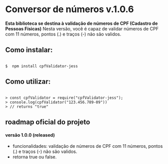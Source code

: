 # Conversor de números v.1.0.6

**Esta biblioteca se destina à validação de números de CPF (Cadastro de Pessoas Físicas)**
Nesta versão, você é capaz de validar números de CPF com 11 números, pontos (.) e traços (-) não são validos.

## Como instalar:

```shell

$  npm install cpfValidator-jess

```

## Como utilizar:

```node

> const cpfValidator = require("cpfValidator-jess");
> console.log(cpfValidator("123.456.789-09"))
> // returns "true"

```

## roadmap oficial do projeto

#### versão 1.0.0 (released)
- funcionalidades: validação de números de CPF com 11 números, pontos (.) e traços (-) não são validos.
- retorna true ou false.
